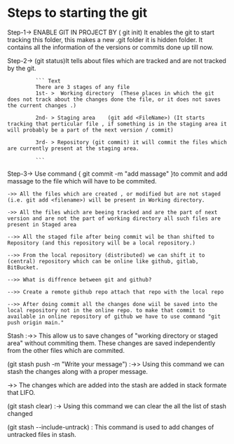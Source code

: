 # Steps to starting the git

Step-1->    ENABLE GIT IN PROJECT BY             ( git init) 
            It enables the git to start tracking this folder, this makes a new .git folder it is hidden folder. It contains all the information of the versions or commits done up till now.

Step-2->    (git status)It tells about files which are tracked and are not tracked by the git.
             

             ``` Text
             There are 3 stages of any file 
             1st- >  Working directory  (These places in which the git does not track about the changes done the file, or it does not saves the current changes .)

             2nd- > Staging area    (git add <FileName>) (It starts tracking that perticular file , if something is in the staging area it will probably be a part of the next version / commit)

             3rd- > Repository (git commit) it will commit the files which are currently present at the staging area.
             
             ```

Step-3->  Use command { git commit -m "add massage" }to commit and add massage to the file which will have to be commited.


``` text
->> All the files which are created , or modified but are not staged (i.e. git add <filename>) will be present in Working directory.

->> All the files which are beeing tracked and are the part of next version and are not the part of working directory all such files are present in Staged area

-->> All the staged file after being commit wil be than shifted to Repository (and this repository will be a local repository.)

-->> From the local repository (distributed) we can shift it to (central) repository which can be online like github, gitlab, BitBucket.

-->> What is diffrence between git and github?

-->> Create a remote github repo attach that repo with the local repo

-->> After doing commit all the changes done wiil be saved into the local repository not in the online repo. to make that commit to available in online repository of github we have to use command "git push origin main."
```
Stash :->>  This allow us to save changes of "working directory or staged area" without commiting them. These changes are saved independently from the other files which are commited.

(git stash push -m "Write your message") :->> Using this command we can stash the changes along with a proper message.

->> The changes which are added into the stash are added in stack formate that LIFO.

(git stash clear) :-> Using this command we can clear the all the list of stash changed

(git stash --include-untrack) : This command is used to add changes of untracked files in stash.

